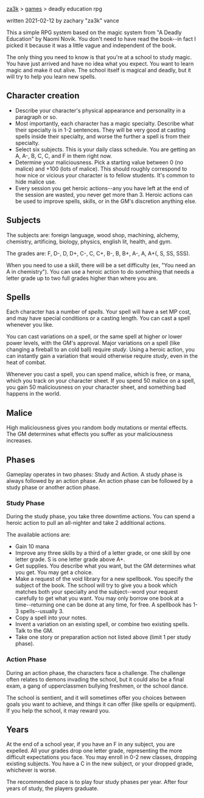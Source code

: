 [za3k](/) > [games](/mygames.md) > deadly education rpg

written 2021-02-12 by zachary "za3k" vance

This a simple RPG system based on the magic system from "A Deadly Education" by Naomi Novik. You don't need to have read the book--in fact I picked it because it was a little vague and independent of the book.

The only thing you need to know is that you're at a school to study magic. You have just arrived and have no idea what you expect. You want to learn magic and make it out alive. The school itself is magical and deadly, but it will try to help you learn new spells.

## Character creation
- Describe your character's physical appearance and personality in a paragraph or so.
- Most importantly, each character has a magic specialty. Describe what their specialty is in 1-2 sentences. They will be very good at casting spells inside their specialty, and worse the further a spell is from their specialty.
- Select six subjects. This is your daily class schedule. You are getting an A, A-, B, C, C, and F in them right now.
- Determine your maliciousness. Pick a starting value between 0 (no malice) and +100 (lots of malice). This should roughly correspond to how nice or vicious your character is to fellow students. It's common to hide malice use. 
- Every session you get heroic actions--any you have left at the end of the session are wasted, you never get more than 3. Heroic actions can be used to improve spells, skills, or in the GM's discretion anything else.

## Subjects
The subjects are: foreign language, wood shop, machining, alchemy, chemistry, artificing, biology, physics, english lit, health, and gym.

The grades are: F, D-, D, D+, C-, C, C+, B-, B, B+, A-, A, A+(, S, SS, SSS).

When you need to use a skill, there will be a set difficulty (ex, "You need an A in chemistry"). You can use a heroic action to do something that needs a letter grade up to two full grades higher than where you are.

## Spells
Each character has a number of *spells*. Your spell will have a set MP cost, and may have special conditions or a casting length. You can cast a spell whenever you like. 

You can cast variations on a spell, or the same spell at higher or lower power levels, with the GM's approval. Major variations on a spell (like changing a fireball to an cold ball) require *study*. Using a heroic action, you can instantly gain a variation that would otherwise require *study*, even in the heat of combat.

Whenever you cast a spell, you can spend malice, which is free, or mana, which you track on your character sheet. If you spend 50 malice on a spell, you gain 50 maliciousness on your character sheet, and something bad happens in the world.

## Malice
High maliciousness gives you random body mutations or mental effects. The GM determines what effects you suffer as your maliciousness increases.

## Phases
Gameplay operates in two phases: Study and Action. A study phase is always followed by an action phase. An action phase can be followed by a study phase or another action phase.

### Study Phase
During the study phase, you take three downtime actions. You can spend a heroic action to pull an all-nighter and take 2 additional actions.

The available actions are:
- Gain 10 mana
- Improve any three skills by a third of a letter grade, or one skill by one letter grade. S is one letter grade above A+.
- Get supplies. You describe what you want, but the GM determines what you get. You may get a choice.
- Make a request of the void library for a new spellbook. You specify the subject of the book. The school will try to give you a book which matches both your specialty and the subject--word your request carefully to get what you want. You may only borrow one book at a time--returning one can be done at any time, for free. A spellbook has 1-3 spells--usually 3.
- Copy a spell into your notes.
- Invent a variation on an existing spell, or combine two existing spells. Talk to the GM.
- Take one story or preparation action not listed above (limit 1 per study phase).

### Action Phase

During an action phase, the characters face a challenge. The challenge often relates to demons invading the school, but it could also be a final exam, a gang of upperclassmen bullying freshmen, or the school dance.

The school is sentient, and it will sometimes offer you choices between goals you want to achieve, and things it can offer (like spells or equipment). If you help the school, it may reward you.

## Years 
At the end of a school year, if you have an F in any subject, you are expelled. All your grades drop one letter grade, representing the more difficult expectations you face. You may enroll in 0-2 new classes, dropping existing subjects. You have a C in the new subject, or your dropped grade, whichever is worse.

The recommended pace is to play four study phases per year. After four years of study, the players graduate.
